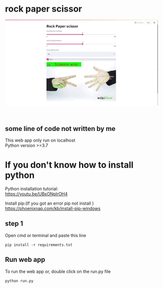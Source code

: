 # rock paper scissor
<p align="center">
  <img src="https://github.com/android-iceland/rock_paper_scissor/blob/main/example.gif" alt="animated" />
</p>
<br>


## some line of code not written by me
This web app only run on localhost <br>
Python version >=3.7 <br>


# If you don't know how to install python
Python installation tutorial:<br>
https://youtu.be/UBsONplrOH4  <br>
 
Install pip:(If you got an error pip not install )  <br>
https://phoenixnap.com/kb/install-pip-windows  <br>


## step 1
Open cmd or terminal and paste this line
```
pip install -r requirements.txt
```
## Run web app
To run the web app  or, double click on the run.py file

```
python run.py
```
